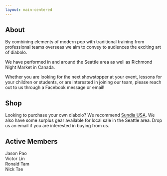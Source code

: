 ```yaml
---
layout: main-centered
---
```


## About

By combining elements of modern pop with traditional training from professional teams overseas we aim to convey to audiences the exciting art of diabolo.

We have performed in and around the Seattle area as well as Richmond Night Market in Canada.

Whether you are looking for the next showstopper at your event, lessons for your children or students, or are interested in joining our team, please reach out to us through a Facebook message or email!

<div class="spacer"></div>

## Shop

Looking to purchase your own diabolo? We recommend [Sundia USA](https://www.sundiausa.com). We also have some surplus gear available for local sale in the Seattle area. Drop us an email if you are interested in buying from us.

<div class="spacer"></div>

## Active Members

- Jason Pao
- Victor Lin
- Ronald Tam
- Nick Tse

<div class="spacer"></div>
<div class="spacer"></div>

<style>
ul {
  list-style-type: none;
  padding: 0;
  margin: 0;
}

li {
    text-indent: -1em;
    padding-left: 1em;
}
</style>
